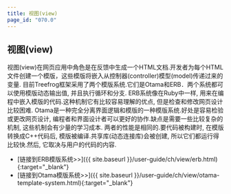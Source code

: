```yaml
---
title: 视图(view)
page_id: "070.0"
---
```

## 视图(view)
视图(view)在网页应用中角色是在反馈中生成一个HTML文档.开发者为每个HTML文件创建一个模版，这些模版将嵌入从控制器(controller)模型(model)传递过来的变量.
目前Treefrog框架采用了两个模版系统.它们是Otama和ERB．两个系统都可以使用模版动态输出值, 并且执行循环和分支.
ERB系统像在Ruby中一样, 用来在编程中嵌入模版的代码.这种机制它有比较容易理解的优点, 但是检查和修改网页设计比较困难.
Otama是一种完全分离界面逻辑和模版的一种模版系统.好处是容易检验或更改网页设计, 编程者和界面设计者可以更好的协作.缺点是需要一些比较复杂的机制, 这些机制会有少量的学习成本.
两者的性能是相同的.要代码被构建时, 在模版转换成C++代码后, 模版被编译.共享库(动态连接库)会被创建, 所以它们都运行得比较快.然后, 它取决与用户的代码的内容.
* [链接到ERB模版系统>>]({{ site.baseurl }}/user-guide/ch/view/erb.html){:target="_blank"}
* [链接到Otama模版系统>>]({{ site.baseurl }}/user-guide/ch/view/otama-template-system.html){:target="_blank"}